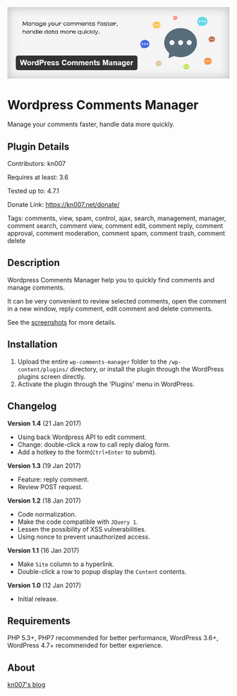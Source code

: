 ![wp-comments-manager](/assets/wp-comments-manager.png?raw=true "Wordpress Comments Manager")

# Wordpress Comments Manager

Manage your comments faster, handle data more quickly.

## Plugin Details

Contributors: kn007

Requires at least: 3.6

Tested up to: 4.7.1

Donate Link: https://kn007.net/donate/

Tags: comments, view, spam, control, ajax, search, management, manager, comment search, comment view, comment edit, comment reply, comment approval, comment moderation, comment spam, comment trash, comment delete

## Description

Wordpress Comments Manager help you to quickly find comments and manage comments.

It can be very convenient to review selected comments, open the comment in a new window, reply comment, edit comment and delete comments.

See the [screenshots](/assets/) for more details.

## Installation

1. Upload the entire `wp-comments-manager` folder to the `/wp-content/plugins/` directory, or install the plugin through the WordPress plugins screen directly.
2. Activate the plugin through the 'Plugins' menu in WordPress.

## Changelog

<b>Version 1.4</b> (21 Jan 2017)
 * Using back Wordpress API to edit comment.
 * Change: double-click a row to call reply dialog form.
 * Add a hotkey to the form(`Ctrl+Enter` to submit).

<b>Version 1.3</b> (19 Jan 2017)
 * Feature: reply comment.
 * Review POST request.

<b>Version 1.2</b> (18 Jan 2017)
 * Code normalization.
 * Make the code compatible with `JQuery 1`.
 * Lessen the possibility of XSS vulnerabilities.
 * Using nonce to prevent unauthorized access.

<b>Version 1.1</b> (16 Jan 2017)
 * Make `Site` column to a hyperlink.
 * Double-click a row to popup display the `Content` contents.

<b>Version 1.0</b> (12 Jan 2017)
 * Initial release.

## Requirements

PHP 5.3+, PHP7 recommended for better performance, WordPress 3.6+, WordPress 4.7+ recommended for better experience.

## About

[kn007's blog](https://kn007.net)
